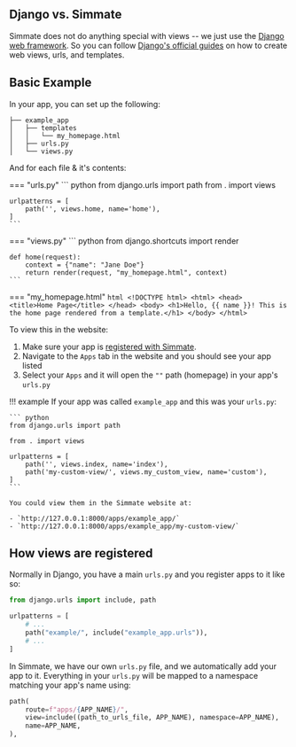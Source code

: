 
## Django vs. Simmate

Simmate does not do anything special with views -- we just use the [Django web framework](https://www.djangoproject.com/). So you can follow [Django's official guides](https://docs.djangoproject.com/en/5.2/topics/http/) on how to create web views, urls, and templates.


## Basic Example

In your app, you can set up the following:
```
├── example_app
│   ├── templates
│   │   └── my_homepage.html
│   ├── urls.py
│   └── views.py
```

And for each file & it's contents:


=== "urls.py"
    ``` python
    from django.urls import path
    from . import views
    
    urlpatterns = [
        path('', views.home, name='home'),
    ]
    ```

=== "views.py"
    ``` python
    from django.shortcuts import render
    
    def home(request):
        context = {"name": "Jane Doe"}
        return render(request, "my_homepage.html", context)
    ```

=== "my_homepage.html"
    ``` html
    <!DOCTYPE html>
    <html>
        <head>
            <title>Home Page</title>
        </head>
        <body>
            <h1>Hello, {{ name }}! This is the home page rendered from a template.</h1>
        </body>
    </html>
    ```


To view this in the website:

1. Make sure your app is [registered with Simmate](/full_guides/apps/creating_custom_apps.md#register-your-app).
2. Navigate to the `Apps` tab in the website and you should see your app listed
3. Select your `Apps` and it will open the `""` path (homepage) in your app's `urls.py`

!!! example
    If your app was called `example_app` and this was your `urls.py`:

    ``` python
    from django.urls import path

    from . import views

    urlpatterns = [
        path('', views.index, name='index'),
        path('my-custom-view/', views.my_custom_view, name='custom'),
    ]
    ```

    You could view them in the Simmate website at:

    - `http://127.0.0.1:8000/apps/example_app/`
    - `http://127.0.0.1:8000/apps/example_app/my-custom-view/`


## How views are registered

Normally in Django, you have a main `urls.py` and you register apps to it like so:

``` python
from django.urls import include, path

urlpatterns = [
    # ...
    path("example/", include("example_app.urls")),
    # ...
]
```

In Simmate, we have our own `urls.py` file, and we automatically add your app to it. Everything in your `urls.py` will be mapped to a namespace matching your app's name using:

``` python
path(
    route=f"apps/{APP_NAME}/",
    view=include((path_to_urls_file, APP_NAME), namespace=APP_NAME),
    name=APP_NAME,
),
```
